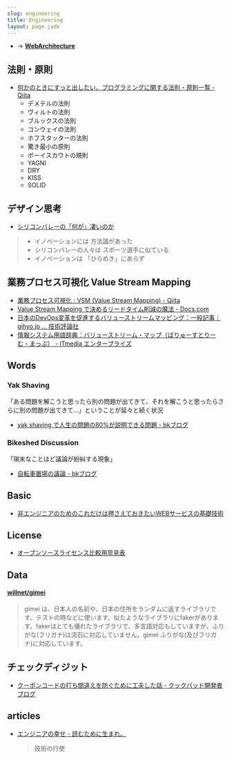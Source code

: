 ```yaml
---
slug: engineering
title: Engineering
layout: page.jade
---
```


- → __[WebArchitecture](/wiki/webarchitecture/)__


## 法則・原則

- [何かのときにすっと出したい、プログラミングに関する法則・原則一覧 - Qiita](http://qiita.com/hirokidaichi/items/d6c473d8011bd9330e63)
  - デメテルの法則
  - ヴィルトの法則
  - ブルックスの法則
  - コンウェイの法則
  - ホフスタッターの法則
  - 驚き最小の原則
  - ボーイスカウトの規則
  - YAGNI
  - DRY
  - KISS
  - SOLID


## デザイン思考

- [シリコンバレーの「何が」凄いのか](https://www.slideshare.net/atsnakada/ss-80520040)
> - イノベーションには 方法論があった
> - シリコンバレーの人々は スポーツ選手に似ている
> - イノベーションは 「ひらめき」にあらず


## 業務プロセス可視化 Value Stream Mapping

- [業務プロセス可視化 : VSM \(Value Stream Mapping\) \- Qiita](https://qiita.com/i35_267/items/1c2d75861b55c537f1e0)
- [Value Stream Mapping で決めるリードタイム削減の魔法 \- Docs\.com](https://docs.com/ushio-tsuyoshi/7681/value-stream-mapping)
- [日本のDevOps変革を促進するバリューストリームマッピング：一般記事｜gihyo\.jp … 技術評論社](http://gihyo.jp/dev/column/01/devops/2017/value-stream-mapping)
- [情報システム用語辞典：バリューストリーム・マップ（ばりゅーすとりーむ・まっぷ） \- ITmedia エンタープライズ](http://www.itmedia.co.jp/im/articles/0803/24/news136.html)


## Words

### Yak Shaving
「ある問題を解こうと思ったら別の問題が出てきて、それを解こうと思ったらさらに別の問題が出てきて…」ということが延々と続く状況
- [yak shaving で人生の問題の80%が説明できる問題 - bkブログ](http://0xcc.net/blog/archives/000196.html)

### Bikeshed Discussion
「瑣末なことほど議論が紛糾する現象」
- [自転車置場の議論 - bkブログ](http://0xcc.net/blog/archives/000135.html)


## Basic
- [非エンジニアのためのこれだけは押さえておきたいWEBサービスの基礎技術](http://www.slideshare.net/tech-camp/ss-47269649)


## License
- [オープンソースライセンス比較用早見表](https://docs.google.com/spreadsheets/d/1smp9rjunA2DeagL65gy2fqUC-7i-90gQZk2uJ81hE0M/htmlview?sle=true#gid=0)


## Data

#### [willnet/gimei](https://github.com/willnet/gimei)

> gimei は、日本人の名前や、日本の住所をランダムに返すライブラリです。テストの時などに使います。似たようなライブラリにfakerがあります。fakerはとても優れたライブラリで、多言語対応もしていますが、ふりがな(フリガナ)は流石に対応していません。gimei ふりがな(及びフリガナ)に対応しています。


## チェックディジット
- [クーポンコードの打ち間違えを防ぐために工夫した話 - クックパッド開発者ブログ](http://techlife.cookpad.com/entry/2015/06/23/142920)


## articles

- [エンジニアの幸せ \- 読むために生まれ。](http://yshigeru.hatenablog.com/entry/2017/05/21/120524)
  > 技術の行使

